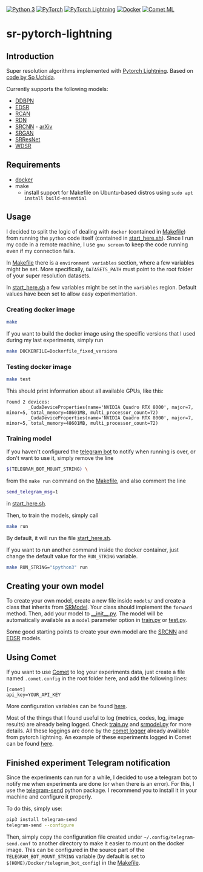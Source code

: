 <p>
  <a href="https://www.python.org/"><img alt="Python 3" src="https://img.shields.io/badge/-Python-2b5b84?style=flat-square&logo=python&logoColor=white" /></a>
  <a href="https://pytorch.org/"><img alt="PyTorch" src="https://img.shields.io/badge/-PyTorch-ee4c2c?style=flat-square&logo=pytorch&logoColor=white" /></a>
  <a href="https://www.pytorchlightning.ai/"><img alt="PyTorch Lightning" src="https://img.shields.io/badge/-PyTorch%20Lightning-792de4?style=flat-square&logo=pytorch-lightning&logoColor=white" /></a>
  <a href="https://www.docker.com/"><img alt="Docker" src="https://img.shields.io/badge/-Docker-0073ec?style=flat-square&logo=docker&logoColor=white" /></a>
  <a href="https://www.comet.com/"><img alt="Comet ML" src="https://custom-icon-badges.herokuapp.com/badge/Comet%20ML-262c3e?style=flat-square&logo=logo_comet_ml&logoColor=white" /></a>
</p>

# sr-pytorch-lightning

## Introduction

Super resolution algorithms implemented with [Pytorch Lightning](https://github.com/PyTorchLightning/pytorch-lightning). Based on [code by So Uchida](https://github.com/S-aiueo32/sr-pytorch-lightning).

Currently supports the following models:

- [DDBPN](https://openaccess.thecvf.com/content_cvpr_2018/papers/Haris_Deep_Back-Projection_Networks_CVPR_2018_paper.pdf)
- [EDSR](https://openaccess.thecvf.com/content_cvpr_2017_workshops/w12/papers/Lim_Enhanced_Deep_Residual_CVPR_2017_paper.pdf)
- [RCAN](https://openaccess.thecvf.com/content_ECCV_2018/papers/Yulun_Zhang_Image_Super-Resolution_Using_ECCV_2018_paper.pdf)
- [RDN](https://openaccess.thecvf.com/content_cvpr_2018/papers/Zhang_Residual_Dense_Network_CVPR_2018_paper.pdf)
- [SRCNN](https://ieeexplore.ieee.org/document/7115171?arnumber=7115171) - [arXiv](https://arxiv.org/pdf/1501.00092.pdf)
- [SRGAN](https://openaccess.thecvf.com/content_cvpr_2017/papers/Ledig_Photo-Realistic_Single_Image_CVPR_2017_paper.pdf)
- [SRResNet](https://openaccess.thecvf.com/content_cvpr_2017/papers/Ledig_Photo-Realistic_Single_Image_CVPR_2017_paper.pdf)
- [WDSR](https://bmvc2019.org/wp-content/uploads/papers/0288-paper.pdf)

## Requirements

- [docker](https://docs.docker.com/engine/install/)
- make
  - install support for Makefile on Ubuntu-based distros using `sudo apt install build-essential`

## Usage

I decided to split the logic of dealing with `docker` (contained in [Makefile](Makefile)) from running the `python` code itself (contained in [start_here.sh](start_here.sh)). Since I run my code in a remote machine, I use `gnu screen` to keep the code running even if my connection fails.

In [Makefile](Makefile) there is a `environment variables` section, where a few variables might be set. More specifically, `DATASETS_PATH` must point to the root folder of your super resolution datasets.

In [start_here.sh](start_here.sh) a few variables might be set in the `variables` region. Default values have been set to allow easy experimentation.

### Creating docker image

```bash
make
```

If you want to build the docker image using the specific versions that I used during my last experiments, simply run

```bash
make DOCKERFILE=Dockerfile_fixed_versions
```

### Testing docker image

```bash
make test
```

This should print information about all available GPUs, like this:

```
Found 2 devices:
        _CudaDeviceProperties(name='NVIDIA Quadro RTX 8000', major=7, minor=5, total_memory=48601MB, multi_processor_count=72)
        _CudaDeviceProperties(name='NVIDIA Quadro RTX 8000', major=7, minor=5, total_memory=48601MB, multi_processor_count=72)
```

### Training model

If you haven't configured the [telegram bot](#finished-experiment-telegram-notification) to notify when running is over, or don't want to use it, simply remove the line

```bash
$(TELEGRAM_BOT_MOUNT_STRING) \
```

from the `make run` command on the [Makefile](Makefile), and also comment the line

```bash
send_telegram_msg=1
```

in [start_here.sh](start_here.sh).

Then, to train the models, simply call

```bash
make run
```

By default, it will run the file [start_here.sh](start_here.sh).

If you want to run another command inside the docker container, just change the default value for the `RUN_STRING` variable.

```bash
make RUN_STRING="ipython3" run
```

## Creating your own model

To create your own model, create a new file inside `models/` and create a class that inherits from [SRModel](models/srmodel.py). Your class should implement the `forward` method. Then, add your model to [\_\_init\_\_.py](models/__init__.py). The model will be automatically available as a `model` parameter option in [train.py](train.py) or [test.py](test.py).

Some good starting points to create your own model are the [SRCNN](models/srcnn.py) and [EDSR](models/edsr.py) models.

## Using Comet

If you want to use [Comet](https://www.comet.ml/) to log your experiments data, just create a file named `.comet.config` in the root folder here, and add the following lines:

```config
[comet]
api_key=YOUR_API_KEY
```

More configuration variables can be found [here](https://www.comet.ml/docs/python-sdk/advanced/#comet-configuration-variables).

Most of the things that I found useful to log (metrics, codes, log, image results) are already being logged. Check [train.py](train.py) and [srmodel.py](models/srmodel.py) for more details. All these loggings are done by the [comet logger](https://pytorch-lightning.readthedocs.io/en/stable/api/lightning.pytorch.loggers.comet.html) already available from pytorch lightning. An example of these experiments logged in Comet can be found [here](https://www.comet.ml/george-gca/super-resolution-experiments).

## Finished experiment Telegram notification

Since the experiments can run for a while, I decided to use a telegram bot to notify me when experiments are done (or when there is an error). For this, I use the [telegram-send](https://github.com/rahiel/telegram-send) python package. I recommend you to install it in your machine and configure it properly.

To do this, simply use:

```bash
pip3 install telegram-send
telegram-send --configure
```

Then, simply copy the configuration file created under `~/.config/telegram-send.conf` to another directory to make it easier to mount on the docker image. This can be configured in the source part of the `TELEGRAM_BOT_MOUNT_STRING` variable (by default is set to `$(HOME)/Docker/telegram_bot_config`) in the [Makefile](Makefile).
